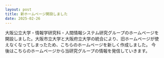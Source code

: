 ```yaml
---
layout: post
title: 新ホームページ開設しました
date: 2025-02-26
---
```


大阪公立大学・情報学研究科・人間情報システム研究グループのホームページを開設しました。大阪市立大学と大阪府立大学の統合により、旧ホームページが使えなくなってしまったため、こちらのホームページを新しく作成しました。
今後はこちらのホームページから当研究グループの情報を発信していきます。